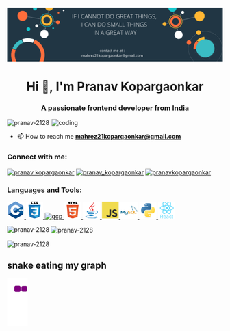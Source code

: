 ![logo](https://github.com/Pranav-2128/Pranav-2128/blob/main/Colorful%20Business%20Data%20General%20Linkedin%20Banner.png)
<h1 align="center">Hi 👋, I'm Pranav Kopargaonkar</h1>
<h3 align="center">A passionate frontend developer from India</h3>
<img align = "right" alt="coding" width="400" src = "https://media.tenor.com/NOYF3f82b_gAAAAC/programmer.gif">

<p align="left"> <img src="https://komarev.com/ghpvc/?username=pranav-2128&label=Profile%20views&color=0e75b6&style=flat" alt="pranav-2128" /> </p>

- 📫 How to reach me **mahrez21kopargaonkar@gmail.com**

<h3 align="left">Connect with me:</h3>
<p align="left">
<a href="https://linkedin.com/in/pranav kopargaonkar" target="blank"><img align="center" src="https://raw.githubusercontent.com/rahuldkjain/github-profile-readme-generator/master/src/images/icons/Social/linked-in-alt.svg" alt="pranav kopargaonkar" height="30" width="40" /></a>
<a href="https://www.leetcode.com/pranav_kopargaonkar" target="blank"><img align="center" src="https://raw.githubusercontent.com/rahuldkjain/github-profile-readme-generator/master/src/images/icons/Social/leet-code.svg" alt="pranav_kopargaonkar" height="30" width="40" /></a>
<a href="https://auth.geeksforgeeks.org/user/pranavkopargaonkar" target="blank"><img align="center" src="https://raw.githubusercontent.com/rahuldkjain/github-profile-readme-generator/master/src/images/icons/Social/geeks-for-geeks.svg" alt="pranavkopargaonkar" height="30" width="40" /></a>
</p>

<h3 align="left">Languages and Tools:</h3>
<p align="left"> <a href="https://www.w3schools.com/cpp/" target="_blank" rel="noreferrer"> <img src="https://raw.githubusercontent.com/devicons/devicon/master/icons/cplusplus/cplusplus-original.svg" alt="cplusplus" width="40" height="40"/> </a> <a href="https://www.w3schools.com/css/" target="_blank" rel="noreferrer"> <img src="https://raw.githubusercontent.com/devicons/devicon/master/icons/css3/css3-original-wordmark.svg" alt="css3" width="40" height="40"/> </a> <a href="https://cloud.google.com" target="_blank" rel="noreferrer"> <img src="https://www.vectorlogo.zone/logos/google_cloud/google_cloud-icon.svg" alt="gcp" width="40" height="40"/> </a> <a href="https://www.w3.org/html/" target="_blank" rel="noreferrer"> <img src="https://raw.githubusercontent.com/devicons/devicon/master/icons/html5/html5-original-wordmark.svg" alt="html5" width="40" height="40"/> </a> <a href="https://www.java.com" target="_blank" rel="noreferrer"> <img src="https://raw.githubusercontent.com/devicons/devicon/master/icons/java/java-original.svg" alt="java" width="40" height="40"/> </a> <a href="https://developer.mozilla.org/en-US/docs/Web/JavaScript" target="_blank" rel="noreferrer"> <img src="https://raw.githubusercontent.com/devicons/devicon/master/icons/javascript/javascript-original.svg" alt="javascript" width="40" height="40"/> </a> <a href="https://www.mysql.com/" target="_blank" rel="noreferrer"> <img src="https://raw.githubusercontent.com/devicons/devicon/master/icons/mysql/mysql-original-wordmark.svg" alt="mysql" width="40" height="40"/> </a> <a href="https://www.python.org" target="_blank" rel="noreferrer"> <img src="https://raw.githubusercontent.com/devicons/devicon/master/icons/python/python-original.svg" alt="python" width="40" height="40"/> </a> <a href="https://reactjs.org/" target="_blank" rel="noreferrer"> <img src="https://raw.githubusercontent.com/devicons/devicon/master/icons/react/react-original-wordmark.svg" alt="react" width="40" height="40"/> </a> </p>

<p><img align="left" src="https://github-readme-stats.vercel.app/api/top-langs?username=pranav-2128&show_icons=true&locale=en&layout=compact" alt="pranav-2128" /></p>

<p>&nbsp;<img align="center" src="https://github-readme-stats.vercel.app/api?username=pranav-2128&show_icons=true&locale=en" alt="pranav-2128" /></p>

<p><img align="center" src="https://github-readme-streak-stats.herokuapp.com/?user=pranav-2128&" alt="pranav-2128" /></p>

## snake eating my graph
![snake gif](https://github.com/Pranav-2128/Pranav-2128/blob/output/github-contribution-grid-snake.gif)
